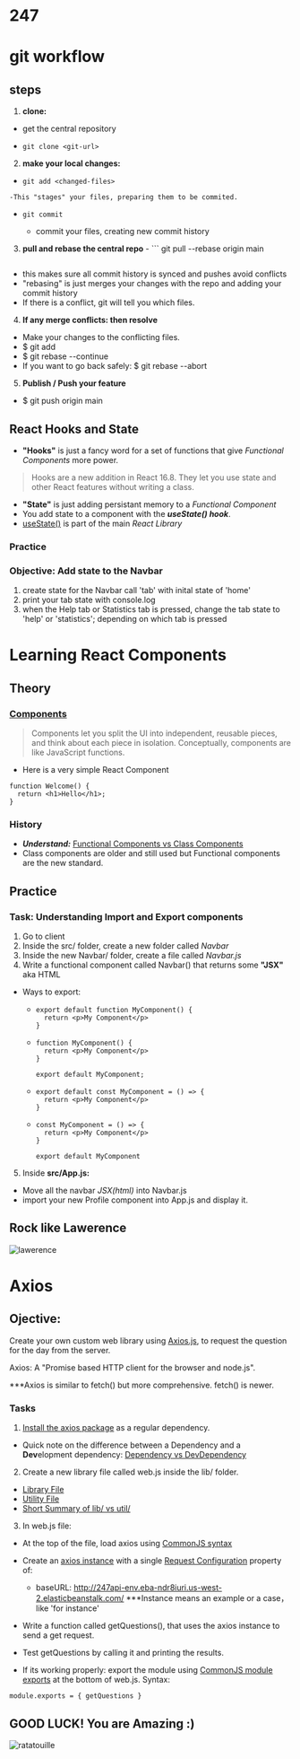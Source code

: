 # 247

# git workflow
## steps
  1. **clone:**
   - get the central repository
   - ```
     git clone <git-url>
     ```
  2. **make your local changes:**
   - ```
     git add <changed-files>
     ```
    -This "stages" your files, preparing them to be commited.

   - ```
     git commit
     ```
     - commit your files, creating new commit history

   3. **pull and rebase the central repo**
    - ```
      git pull --rebase origin main
      ```
   - this makes sure all commit history is synced and pushes avoid conflicts
   - "rebasing" is just merges your changes with the repo and adding your commit history
   - If there is a conflict, git will tell you which files.

  4. **If any merge conflicts: then resolve**
   - Make your changes to the conflicting files.
   - $ git add <changed-files>
   - $ git rebase --continue
   - If you want to go back safely: $ git rebase --abort

  5. **Publish / Push your feature**
   - $ git push origin main


## React Hooks and State
  - **"Hooks"** is just a fancy word for a set of functions that give *Functional Components* more power.
  > Hooks are a new addition in React 16.8. They let you use state and other React features without writing a class.

  - **"State"** is just adding persistant memory to a *Functional Component*
  - You add state to a component with the ***useState() hook***.
  - [useState()](https://reactjs.org/docs/hooks-state.html) is part of the main *React Library*

### Practice
### Objective: Add state to the Navbar
  1. create state for the Navbar call 'tab' with inital state of 'home'
  2. print your tab state with console.log
  2. when the Help tab or Statistics tab is pressed, change the tab state to 'help' or 'statistics'; depending on which tab is pressed


# Learning React Components

## Theory
### [Components](https://reactjs.org/docs/components-and-props.html)
  > Components let you split the UI into independent, reusable pieces, and think about each piece in isolation. 
  > Conceptually, components are like JavaScript functions.

  - Here is a very simple React Component
  ```
  function Welcome() {
    return <h1>Hello</h1>;
  }
  ```


### History
  - ***Understand:*** [Functional Components vs Class Components](https://www.geeksforgeeks.org/differences-between-functional-components-and-class-components-in-react/)
  - Class components are older and still used but Functional components are the new standard.

## Practice
### Task: Understanding Import and Export components
  1. Go to client
  2. Inside the src/ folder, create a new folder called *Navbar*
  3. Inside the new Navbar/ folder, create a file called *Navbar.js*
  4. Write a functional component called Navbar() that returns some **"JSX"** aka HTML
   - Ways to export:
      - ```
        export default function MyComponent() {
          return <p>My Component</p>
        }
        ```
      - ```
        function MyComponent() {
          return <p>My Component</p>
        }

        export default MyComponent;
        ```
      - ```
        export default const MyComponent = () => {
          return <p>My Component</p>
        }
        ```
      - ```
        const MyComponent = () => {
          return <p>My Component</p>
        }

        export default MyComponent
        ```
  5. Inside **src/App.js:**
   - Move all the navbar *JSX(html)* into Navbar.js
   - import your new Profile component into App.js and display it.

## Rock like Lawerence
![lawerence](https://encrypted-tbn0.gstatic.com/images?q=tbn:ANd9GcTkNb2-iv8lVXn4vVf70kQxDkEQbHNj2z_vaw&usqp=CAU)

# Axios
## Ojective:
  Create your own custom web library using [Axios.js](https://github.com/axios/axios),
  to request the question for the day from the server.

  Axios: A "Promise based HTTP client for the browser and node.js".
  
  ***Axios is similar to fetch() but more comprehensive. fetch() is newer.

### Tasks
1. [Install the axios package](https://axios-http.com/docs/intro) as a regular dependency.
  - Quick note on the difference between a Dependency and a **Dev**elopment dependency: [Dependency vs DevDependency](https://www.geeksforgeeks.org/difference-between-dependencies-devdependencies-and-peerdependencies/#:~:text=A%20dependency%20is%20a%20library,version%20of%20an%20npm%20package.)
  
2. Create a new library file called web.js inside the lib/ folder.
  - [Library File](https://en.wikipedia.org/wiki/Library_(computing))
  - [Utility File](https://en.wikipedia.org/wiki/Utility_software)
  - [Short Summary of lib/ vs util/](https://recipes.coding-cloud.com/recipes/61cc25af513bed0017dfcf9d)
  
3. In web.js file:
  - At the top of the file, load axios using [CommonJS syntax](https://nodejs.org/api/modules.html#modules-commonjs-modules)
  
  - Create an [axios instance](https://axios-http.com/docs/instance) with a single [Request Configuration](https://axios-http.com/docs/req_config) property of:
    - baseURL: http://247api-env.eba-ndr8iuri.us-west-2.elasticbeanstalk.com/
    ***Instance means an example or a case，like 'for instance'

  - Write a function called getQuestions(), that uses the axios instance to send a get request.

  - Test getQuestions by calling it and printing the results.

  - If its working properly: export the module using [CommonJS module exports](https://nodejs.org/api/modules.html#moduleexports) at the bottom of web.js.
  Syntax:
  ```
  module.exports = { getQuestions }
  ```

## GOOD LUCK! You are Amazing :)
![ratatouille](https://encrypted-tbn0.gstatic.com/images?q=tbn:ANd9GcQdGQhKWPQ6qPW0qUJVvQjaIoBLf0UHifRSpA&usqp=CAU)
